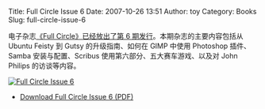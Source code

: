 Title: Full Circle Issue 6
Date: 2007-10-26 13:51
Author: toy
Category: Books
Slug: full-circle-issue-6

电子杂志[《Full Circle》已经放出了第 6
期发行](http://fullcirclemagazine.org/2007/10/25/issue-6-is-out/)。本期杂志的主要内容包括从
Ubuntu Feisty 到 Gutsy 的升级指南、如何在 GIMP 中使用 Photoshop
插件、Samba 安装与配置、Scribus 使用第六部分、五大赛车游戏、以及对 John
Philips 的访谈等内容。

[![Full Circle Issue
6](http://i.linuxtoy.org/i/2007/10/fc-issue6-en-thumb.png)](http://i.linuxtoy.org/i/2007/10/fc-issue6-en.png)

- [Download Full Circle Issue 6
(PDF)](http://www.fullcirclemagazine.org/issue-6/)
